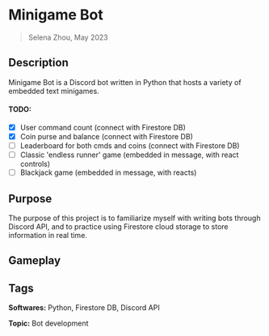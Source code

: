 # Minigame Bot

> Selena Zhou, May 2023


## Description

Minigame Bot is a Discord bot written in Python that hosts a variety of embedded text minigames.

#### TODO:
- [x] User command count (connect with Firestore DB)
- [x] Coin purse and balance (connect with Firestore DB)
- [ ] Leaderboard for both cmds and coins (connect with Firestore DB)
- [ ] Classic 'endless runner' game (embedded in message, with react controls)
- [ ] Blackjack game (embedded in message, with reacts)

## Purpose

The purpose of this project is to familiarize myself with writing bots through Discord API,
and to practice using Firestore cloud storage to store information in real time.

## Gameplay

[//]: # (![screencap of gameplay]&#40;path "title"&#41;)

## Tags

**Softwares:** Python, Firestore DB, Discord API

**Topic:** Bot development